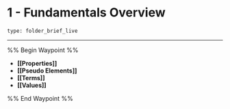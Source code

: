 # 1 - Fundamentals Overview
 
```ccard
type: folder_brief_live
```
 
---

%% Begin Waypoint %%
- **[[Properties]]**
- **[[Pseudo Elements]]**
- **[[Terms]]**
- **[[Values]]**

%% End Waypoint %%